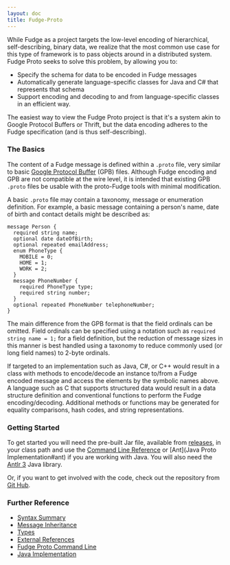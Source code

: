 ```yaml
---
layout: doc
title: Fudge-Proto
---
```


While Fudge as a project targets the low-level encoding of hierarchical, self-describing, binary data, we realize
that the most common use case for this type of framework is to pass objects around in a distributed system.
Fudge Proto seeks to solve this problem, by allowing you to:

* Specify the schema for data to be encoded in Fudge messages
* Automatically generate language-specific classes for Java and C# that represents that schema
* Support encoding and decoding to and from language-specific classes in an efficient way.

The easiest way to view the Fudge Proto project is that it's a system akin to Google Protocol Buffers or Thrift,
but the data encoding adheres to the Fudge specification (and is thus self-describing).

### The Basics

The content of a Fudge message is defined within a `.proto` file, very similar to basic
[Google Protocol Buffer](http://code.google.com/apis/protocolbuffers/docs/overview.html) (GPB) files.
Although Fudge encoding and GPB are not compatible at the wire level, it is intended that existing GPB
`.proto` files be usable with the proto-Fudge tools with minimal modification.

A basic `.proto` file may contain a taxonomy, message or enumeration definition.
For example, a basic message containing a person's name, date of birth and contact details might be described as:

```
message Person {
  required string name;
  optional date dateOfBirth;
  optional repeated emailAddress;
  enum PhoneType {
    MOBILE = 0;
    HOME = 1;
    WORK = 2;
  }
  message PhoneNumber {
    required PhoneType type;
    required string number;
  }
  optional repeated PhoneNumber telephoneNumber;
}
```

The main difference from the GPB format is that the field ordinals can be omitted. Field ordinals can be
specified using a notation such as `required string name = 1;` for a field definition, but the reduction
of message sizes in this manner is best
handled using a taxonomy to reduce commonly used (or long field names) to 2-byte ordinals.

If targeted to an implementation such as Java, C#, or C++ would result in a class with methods to encode/decode
an instance to/from a Fudge encoded message and access the elements by the symbolic names above.
A language such as C that supports structured data would result in a data structure definition and conventional
functions to perform the Fudge encoding/decoding. Additional methods or functions may be generated for equality
comparisons, hash codes, and string representations.


### Getting Started

To get started you will need the pre-built Jar file, available from [releases](releases.html),
in your class path and use the [Command Line Reference](fudge-proto-command-line.html) or
[Ant](Java Proto Implementation#ant) if you are working with Java.
You will also need the [Antlr 3](http://www.antlr.org/) Java library.

Or, if you want to get involved with the code, check out the repository
from [Git Hub](http://github.com/FudgeMsg/Fudge-Proto).

### Further Reference

* [Syntax Summary](fudge-proto-syntax.html)
* [Message Inheritance](fudge-proto-inheritance.html)
* [Types](fudge-proto-types.html)
* [External References](fudge-proto-references.html)
* [Fudge Proto Command Line](fudge-proto-command-line.html)
* [Java Implementation](fudge-proto-java.html)
